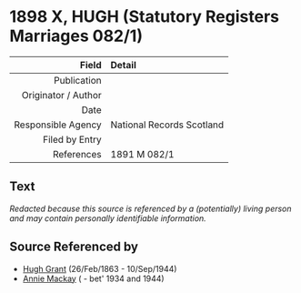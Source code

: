 ﻿---
layout: page
permalink: /sources/s20178986
---

# 1898 X, HUGH (Statutory Registers Marriages 082/1)

Field | Detail
---:|:---
Publication | 
Originator / Author | 
Date | 
Responsible Agency | National Records Scotland
Filed by Entry | 
References | 1891 M 082/1

## Text

_Redacted because this source is referenced by a (potentially) living person and may contain personally identifiable information._

## Source Referenced by

* [Hugh Grant](../people/@31066628@-hugh-grant-b1863-2-26-d1944-9-10.md) (26/Feb/1863 - 10/Sep/1944)
* [Annie Mackay](../people/@503334@-annie-mackay-b-d1934~1944.md) ( - bet' 1934 and 1944)
